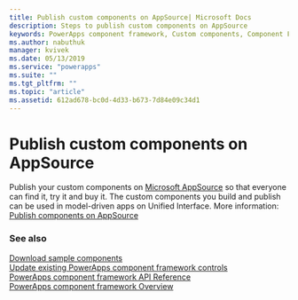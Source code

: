 ```yaml
---
title: Publish custom components on AppSource| Microsoft Docs
description: Steps to publish custom components on AppSource
keywords: PowerApps component framework, Custom components, Component Framework
ms.author: nabuthuk
manager: kvivek
ms.date: 05/13/2019
ms.service: "powerapps"
ms.suite: ""
ms.tgt_pltfrm: ""
ms.topic: "article"
ms.assetid: 612ad678-bc0d-4d33-b673-7d84e09c34d1
---
```


# Publish custom components on AppSource

Publish your custom components on [Microsoft AppSource](https://appsource.microsoft.com) so that everyone can find it, try it and buy it. The custom components you build and publish can be used in model-driven apps on Unified Interface. More information: [Publish components on AppSource](https://docs.microsoft.com/en-us/powerapps/developer/common-data-service/publish-app-appsource
)

### See also

[Download sample components](https://go.microsoft.com/fwlink/?linkid=2088525)<br/>
[Update existing PowerApps component framework controls](updating-existing-controls.md)<br/>
[PowerApps component framework API Reference](reference/index.md)<br/>
[PowerApps component framework Overview](overview.md)